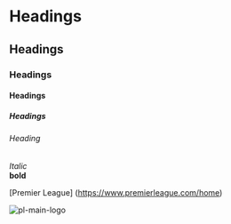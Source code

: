 # Headings
## Headings
### Headings
#### Headings
##### Headings
###### Heading

*Italic*\
**bold**

[Premier League] (https://www.premierleague.com/home)

![pl-main-logo](https://github.com/user-attachments/assets/afa4da2a-7d2a-48cc-8784-a99982500f45)
